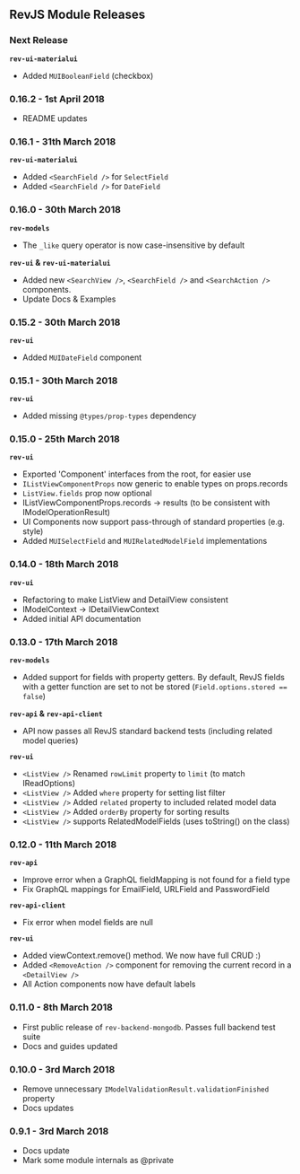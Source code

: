 
## RevJS Module Releases

### Next Release

**`rev-ui-materialui`**

* Added `MUIBooleanField` (checkbox)

### 0.16.2 - 1st April 2018

* README updates

### 0.16.1 - 31th March 2018

**`rev-ui-materialui`**

* Added `<SearchField />` for `SelectField`
* Added `<SearchField />` for `DateField`

### 0.16.0 - 30th March 2018

**`rev-models`**

* The `_like` query operator is now case-insensitive by default

**`rev-ui` & `rev-ui-materialui`**

* Added new `<SearchView />`, `<SearchField />` and `<SearchAction />` components.
* Update Docs & Examples

### 0.15.2 - 30th March 2018

**`rev-ui`**

* Added `MUIDateField` component

### 0.15.1 - 30th March 2018

**`rev-ui`**

* Added missing `@types/prop-types` dependency

### 0.15.0 - 25th March 2018

**`rev-ui`**

* Exported 'Component' interfaces from the root, for easier use
* `IListViewComponentProps` now generic to enable types on props.records
* `ListView.fields` prop now optional
* IListViewComponentProps.records -> results (to be consistent with IModelOperationResult)
* UI Components now support pass-through of standard properties (e.g. style)
* Added `MUISelectField` and `MUIRelatedModelField` implementations

### 0.14.0 - 18th March 2018

**`rev-ui`**

* Refactoring to make ListView and DetailView consistent
* IModelContext -> IDetailViewContext
* Added initial API documentation

### 0.13.0 - 17th March 2018

**`rev-models`**

* Added support for fields with property getters. By default, RevJS fields
  with a getter function are set to not be stored (`Field.options.stored == false`)

**`rev-api` & `rev-api-client`**

* API now passes all RevJS standard backend tests (including related model queries)

**`rev-ui`**

* `<ListView />` Renamed `rowLimit` property to `limit` (to match IReadOptions)
* `<ListView />` Added `where` property for setting list filter
* `<ListView />` Added `related` property to included related model data
* `<ListView />` Added `orderBy` property for sorting results
* `<ListView />` supports RelatedModelFields (uses toString() on the class)

### 0.12.0 - 11th March 2018

**`rev-api`**

* Improve error when a GraphQL fieldMapping is not found for a field type
* Fix GraphQL mappings for EmailField, URLField and PasswordField

**`rev-api-client`**

* Fix error when model fields are null

**`rev-ui`**

* Added viewContext.remove() method. We now have full CRUD :)
* Added `<RemoveAction />` component for removing the current record in a `<DetailView />`
* All Action components now have default labels

### 0.11.0 - 8th March 2018

* First public release of `rev-backend-mongodb`. Passes full backend test suite
* Docs and guides updated

### 0.10.0 - 3rd March 2018

* Remove unnecessary `IModelValidationResult.validationFinished` property
* Docs updates

### 0.9.1 - 3rd March 2018

* Docs update
* Mark some module internals as @private